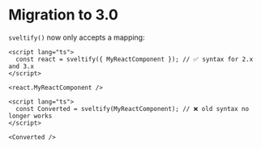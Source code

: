 # Migration to 3.0

`sveltify()` now only accepts a mapping:

```svelte
<script lang="ts">
  const react = sveltify({ MyReactComponent }); // ✅ syntax for 2.x and 3.x
</script>

<react.MyReactComponent />
```

```svelte
<script lang="ts">
  const Converted = sveltify(MyReactComponent); // ❌ old syntax no longer works
</script>

<Converted />
```
